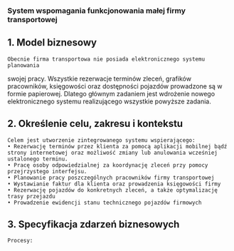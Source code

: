 ### System wspomagania funkcjonowania małej firmy transportowej

## 1. Model biznesowy
	Obecnie firma transportowa nie posiada elektronicznego systemu planowania 
swojej pracy. Wszystkie rezerwacje terminów zleceń, grafików pracowników, księgowości oraz dostępności pojazdów prowadzone są w formie papierowej. Dlatego głównym  zadaniem jest wdrożenie nowego elektronicznego systemu realizującego wszystkie powyższe zadania.

## 2. Określenie celu, zakresu i kontekstu
	Celem jest utworzenie zintegrowanego systemu wspierającego:
    • Rezerwację terminów przez klienta za pomocą aplikacji mobilnej bądź strony internetowej oraz możliwość zmiany lub anulowania wcześniej ustalonego terminu.
    • Pracę osoby odpowiedzialnej za koordynację zleceń przy pomocy przejrzystego interfejsu. 
    • Planowanie pracy poszczególnych pracowników firmy transportowej
    • Wystawianie faktur dla klienta oraz prowadzenia księgowości firmy
    • Rezerwację pojazdów do konkretnych zleceń, a także optymalizację trasy przejazdu
    • Prowadzenie ewidencji stanu technicznego pojazdów firmowych
	
## 3. Specyfikacja zdarzeń biznesowych

	Procesy:

